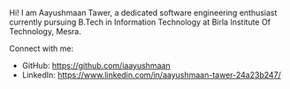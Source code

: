 Hi! I am Aayushmaan Tawer, a dedicated software engineering enthusiast currently pursuing B.Tech in Information Technology at Birla Institute Of Technology, Mesra.

Connect with me:

- GitHub: https://github.com/iaayushmaan
- LinkedIn: https://www.linkedin.com/in/aayushmaan-tawer-24a23b247/
